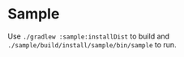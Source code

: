 # Sample

Use `./gradlew :sample:installDist` to build and `./sample/build/install/sample/bin/sample` to run.
